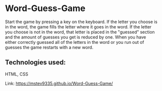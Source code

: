 # Word-Guess-Game

Start the game by pressing a key on the keyboard.  If the letter you choose is in the word, the game fills 
the letter where it goes in the word.  If the letter you choose is not in the word, that letter is placed in
the "guessed" section and the amount of guesses you get is reduced by one.  When you have either correctly guessed all of
the letters in the word or you run out of guesses the game restarts with a new word.

## Technologies used:
HTML, CSS

Link: https://mstev9335.github.io/Word-Guess-Game/